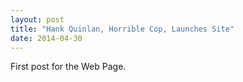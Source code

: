 ```yaml
---
layout: post
title: "Hank Quinlan, Horrible Cop, Launches Site"
date: 2014-04-30
---
```


First post for the Web Page.
